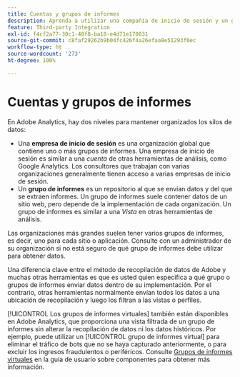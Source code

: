```yaml
---
title: Cuentas y grupos de informes
description: Aprenda a utilizar una compañía de inicio de sesión y un grupo de informes para mantener los silos de datos organizados en Adobe Analytics.
feature: Third-party Integration
exl-id: f4cf2a77-30c1-40f8-ba18-e4d71e170831
source-git-commit: c8faf29262b9b04fc426f4a26efaa8e51293f0ec
workflow-type: ht
source-wordcount: '273'
ht-degree: 100%

---
```


# Cuentas y grupos de informes

En Adobe Analytics, hay dos niveles para mantener organizados los silos de datos:

* Una **empresa de inicio de sesión** es una organización global que contiene uno o más grupos de informes. Una empresa de inicio de sesión es similar a una *cuenta* de otras herramientas de análisis, como Google Analytics. Los consultores que trabajan con varias organizaciones generalmente tienen acceso a varias empresas de inicio de sesión.
* Un **grupo de informes** es un repositorio al que se envían datos y del que se extraen informes. Un grupo de informes suele contener datos de un sitio web, pero depende de la implementación de cada organización. Un grupo de informes es similar a una *Vista* en otras herramientas de análisis.

Las organizaciones más grandes suelen tener varios grupos de informes, es decir, uno para cada sitio o aplicación. Consulte con un administrador de su organización si no está seguro de qué grupo de informes debe utilizar para obtener datos.

Una diferencia clave entre el método de recopilación de datos de Adobe y muchas otras herramientas es que es usted quien especifica a qué grupo o grupos de informes enviar datos dentro de su implementación. Por el contrario, otras herramientas normalmente envían todos los datos a una ubicación de recopilación y luego los filtran a las vistas o perfiles.

[!UICONTROL Los grupos de informes virtuales] también están disponibles en Adobe Analytics, que proporciona una vista filtrada de un grupo de informes sin alterar la recopilación de datos ni los datos históricos. Por ejemplo, puede utilizar un [!UICONTROL grupo de informes virtual] para eliminar el tráfico de bots que no se haya capturado anteriormente, o para excluir los ingresos fraudulentos o periféricos. Consulte [Grupos de informes virtuales](/help/components/vrs/vrs-about.md) en la guía de usuario sobre componentes para obtener más información.
